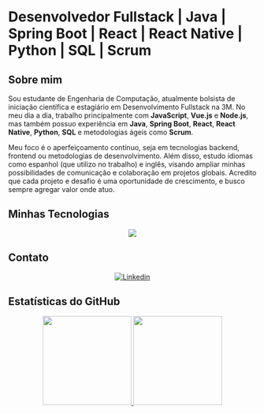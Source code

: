 # Desenvolvedor Fullstack | Java | Spring Boot | React | React Native | Python | SQL | Scrum

## Sobre mim

Sou estudante de Engenharia de Computação, atualmente bolsista de iniciação científica e estagiário em Desenvolvimento Fullstack na 3M. No meu dia a dia, trabalho principalmente com **JavaScript**, **Vue.js** e **Node.js**, mas também possuo experiência em **Java**, **Spring Boot**, **React**, **React Native**, **Python**, **SQL** e metodologias ágeis como **Scrum**.

Meu foco é o aperfeiçoamento contínuo, seja em tecnologias backend, frontend ou metodologias de desenvolvimento. Além disso, estudo idiomas como espanhol (que utilizo no trabalho) e inglês, visando ampliar minhas possibilidades de comunicação e colaboração em projetos globais. Acredito que cada projeto e desafio é uma oportunidade de crescimento, e busco sempre agregar valor onde atuo.

## Minhas Tecnologias

<div align="center">
  <img src="https://skillicons.dev/icons?i=java,spring,js,nodejs,react,reactnative,py,mysql,git,github,html,css,bootstrap,tailwind,vue,nuxtjs,aws,azure,docker,linux,mongodb,nestjs,nextjs,pinia&theme=dark" />
</div>

## Contato

<div align="center">
  <a href="https://www.linkedin.com/in/maicon-alves-03700419b/">
    <img align="center" alt="Linkedin" src="https://img.shields.io/badge/LinkedIn-0077B5?style=for-the-badge&logo=linkedin&logoColor=white" />
  </a>
</div>

## Estatísticas do GitHub

<div align="center">
  <a href="https://github.com/maicond02">
    <img height="180em" src="https://github-readme-stats.vercel.app/api/top-langs/?username=maicond02&layout=compact&langs_count=7&theme=dark&cache_seconds=1800"/>
    <img height="180em" src="https://github-readme-stats.vercel.app/api?username=maicond02&show_icons=true&theme=dark&include_all_commits=true&count_private=true"/>
  </a>
</div>
